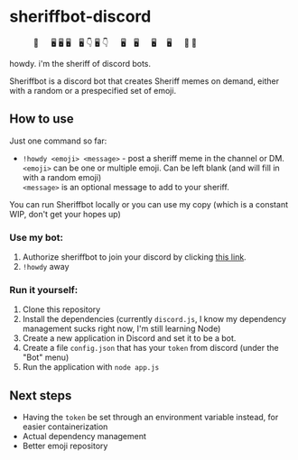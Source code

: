 # sheriffbot-discord

⠀ ⠀ ⠀  🤠
　   🖥
    🖥   🖥　🖥
   👇   🖥 👇
  　  🖥　🖥
　   🖥　 🖥
　   👢     👢

howdy. i'm the sheriff of discord bots.

Sheriffbot is a discord bot that creates Sheriff memes on demand, either with a random or a prespecified set of emoji.

## How to use

Just one command so far:

* `!howdy <emoji> <message>` - post a sheriff meme in the channel or DM.  
	`<emoji>` can be one or multiple emoji. Can be left blank (and will fill in with a random emoji)  
	`<message>` is an optional message to add to your sheriff.

You can run Sheriffbot locally or you can use my copy (which is a constant WIP, don't get your hopes up)

### Use my bot:
1. Authorize sheriffbot to join your discord by clicking [this link](https://discordapp.com/oauth2/authorize?client_id=583103282898272276&scope=bot&permissions=2048).
2. `!howdy` away

### Run it yourself:
1. Clone this repository
2. Install the dependencies (currently `discord.js`, I know my dependency management sucks right now, I'm still learning Node)
3. Create a new application in Discord and set it to be a bot.
4. Create a file `config.json` that has your `token` from discord (under the "Bot" menu)
5. Run the application with `node app.js`

## Next steps
 
 * Having the `token` be set through an environment variable instead, for easier containerization
 * Actual dependency management
 * Better emoji repository